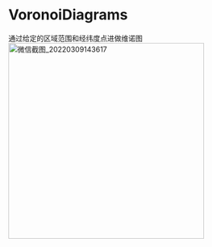 # VoronoiDiagrams
通过给定的区域范围和经纬度点进做维诺图<img width="388" alt="微信截图_20220309143617" src="https://user-images.githubusercontent.com/21325654/157385996-93322b78-293d-4085-ad68-46733736f8f7.png">
